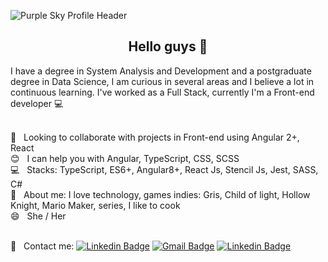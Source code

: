 ![Purple Sky Profile Header](https://user-images.githubusercontent.com/35200622/117539884-ef77af00-afe2-11eb-927a-6ad97e2b64ec.gif)

<h2 align="center">Hello guys 👋</h2>
I have a degree in System Analysis and Development and a postgraduate degree in Data Science, I am curious in several areas and I believe a lot in continuous learning. I've worked as a Full Stack, currently I'm a Front-end developer 💻

 <br/> :green_heart: &nbsp; Looking to collaborate with projects in Front-end using Angular 2+, React
 <br/> :blush: &nbsp; I can help you with Angular, TypeScript, CSS, SCSS
 <br/> :computer: &nbsp; Stacks: TypeScript, ES6+, Angular8+, React Js, Stencil Js, Jest, SASS, C#
 <br/> 💬  &nbsp; About me: I love technology, games indies: Gris, Child of light, Hollow Knight, Mario Maker, series, I like to cook
 <br/> 😄  &nbsp; She / Her
 
 <br/> :email: &nbsp; Contact me: [![Linkedin Badge](https://img.shields.io/badge/-Esterfania-blue?style=flat-square&logo=Linkedin&logoColor=white&link=https://www.linkedin.com/in/esterfania-gama/)](https://www.linkedin.com/in/esterfania-gama/) [![Gmail Badge](https://img.shields.io/badge/-esterfaniagama@gmail.com-c14438?style=flat-square&logo=Gmail&logoColor=white&link=mailto:esterfaniagama@gmail.com)](mailto:esterfaniagam@gmail.com) [![Linkedin Badge](https://img.shields.io/badge/-Links-purple?style=flat-square&logoColor=white&link=https://esterfania.github.io/links/)](https://esterfania.github.io/links/) 
